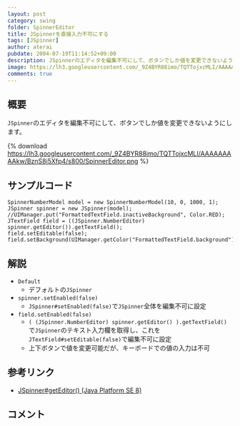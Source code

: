 ```yaml
---
layout: post
category: swing
folder: SpinnerEditor
title: JSpinnerを直接入力不可にする
tags: [JSpinner]
author: aterai
pubdate: 2004-07-19T11:14:52+09:00
description: JSpinnerのエディタを編集不可にして、ボタンでしか値を変更できないようにします。
image: https://lh3.googleusercontent.com/_9Z4BYR88imo/TQTTojxcMLI/AAAAAAAAAkw/BznS8i5Xfp4/s800/SpinnerEditor.png
comments: true
---
```

## 概要
`JSpinner`のエディタを編集不可にして、ボタンでしか値を変更できないようにします。

{% download https://lh3.googleusercontent.com/_9Z4BYR88imo/TQTTojxcMLI/AAAAAAAAAkw/BznS8i5Xfp4/s800/SpinnerEditor.png %}

## サンプルコード
<pre class="prettyprint"><code>SpinnerNumberModel model = new SpinnerNumberModel(10, 0, 1000, 1);
JSpinner spinner = new JSpinner(model);
//UIManager.put("FormattedTextField.inactiveBackground", Color.RED);
JTextField field = ((JSpinner.NumberEditor) spinner.getEditor()).getTextField();
field.setEditable(false);
field.setBackground(UIManager.getColor("FormattedTextField.background"));
</code></pre>

## 解説

- `Default`
    - デフォルトの`JSpinner`
- `spinner.setEnabled(false)`
    - `JSpinner#setEnabled(false)`で`JSpinner`全体を編集不可に設定
- `field.setEnabled(false)`
    - `( (JSpinner.NumberEditor) spinner.getEditor() ).getTextField()`で`JSpinner`のテキスト入力欄を取得し、これを`JTextField#setEditable(false)`で編集不可に設定
    - 上下ボタンで値を変更可能だが、キーボードでの値の入力は不可

<!-- dummy comment line for breaking list -->

## 参考リンク
- [JSpinner#getEditor() (Java Platform SE 8)](https://docs.oracle.com/javase/jp/8/docs/api/javax/swing/JSpinner.html#getEditor--)

<!-- dummy comment line for breaking list -->

## コメント
